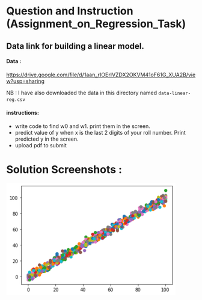 # Question and Instruction (Assignment_on_Regression_Task)
## Data link for building a linear model.

#### Data : 
https://drive.google.com/file/d/1aan_rIOErIVZDX2OKVM41oF61G_XUA2B/view?usp=sharing

NB : I have also downloaded the data in this directory named  `data-linear-reg.csv`
#### instructions:
- write code to find w0 and w1. print them in the screen.
- predict value of y when x is the last 2 digits of your roll number. Print predicted y in the screen.
- upload pdf to submit

# Solution Screenshots :
[<img src="../0_Images/1_Regression_Task/ScatterPlot.png" width="450">](../0_Images/3_VIS_coding/studentScore_1MF.png)